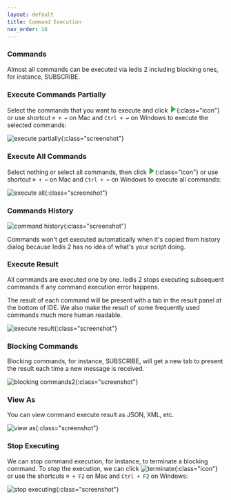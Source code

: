 ```yaml
---
layout: default
title: Command Execution
nav_order: 18
---
```


### Commands
Almost all commands can be executed via Iedis 2 including blocking ones, for instance, SUBSCRIBE. 

### Execute Commands Partially
Select the commands that you want to execute and click ![execute](/assets/images/command-exec/execute.png){:class="icon"} or use shortcut ```⌘ + ↩``` on Mac and
```Ctrl + ↩``` on Windows to execute the selected commands:  

![execute partially](/assets/images/command-exec/execute-partially2.png){:class="screenshot"}

### Execute All Commands
Select nothing or select all commands, then click ![execute](/assets/images/command-exec/execute.png){:class="icon"} or use shortcut ```⌘ + ↩``` on Mac and
```Ctrl + ↩``` on Windows to execute all commands:

![execute all](/assets/images/command-exec/execute-all2.png){:class="screenshot"}

### Commands History

![command history](/assets/images/command-exec/command-history.png){:class="screenshot"}

Commands won't get executed automatically when it's copied from history dialog because Iedis 2 has no idea of what's your script doing.

### Execute Result
All commands are executed one by one. Iedis 2 stops executing subsequent commands if any command execution error happens.

The result of each command will be present with a tab in the result panel at the bottom of IDE.
We also make the result of some frequently used commands much more human readable.
 
![execute result](/assets/images/command-exec/execute-result2.png){:class="screenshot"}

### Blocking Commands
Blocking commands, for instance, SUBSCRIBE, will get a new tab to present the result each time a new message is received.

![blocking commands2](/assets/images/command-exec/blocking-commands2.gif){:class="screenshot"}

### View As
You can view command execute result as JSON, XML, etc.

![view as](/assets/images/command-exec/view-as2.png){:class="screenshot"}

### Stop Executing
We can stop command execution, for instance, to terminate a blocking command. 
To stop the execution, we can click ![terminate](/assets/images/command-exec/terminate.png){:class="icon"} or use the shortcuts ```⌘ + F2``` on Mac and ```Ctrl + F2``` on Windows:

![stop executing](/assets/images/command-exec/stop-executing2.png){:class="screenshot"}